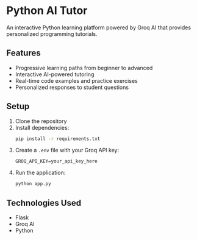 # Python AI Tutor

An interactive Python learning platform powered by Groq AI that provides personalized programming tutorials.

## Features
- Progressive learning paths from beginner to advanced
- Interactive AI-powered tutoring
- Real-time code examples and practice exercises
- Personalized responses to student questions

## Setup
1. Clone the repository
2. Install dependencies:
   ```bash
   pip install -r requirements.txt
   ```
3. Create a `.env` file with your Groq API key:
   ```
   GROQ_API_KEY=your_api_key_here
   ```
4. Run the application:
   ```bash
   python app.py
   ```

## Technologies Used
- Flask
- Groq AI
- Python
   ```
